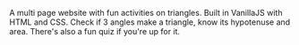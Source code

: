A multi page website with fun activities on triangles. Built in VanillaJS with HTML and CSS.
Check if 3 angles make a triangle, know its hypotenuse and area. There's also a fun quiz if you're up for it.
